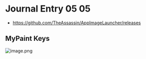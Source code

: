 # Journal Entry 05 05 

-  https://github.com/TheAssassin/AppImageLauncher/releases

## MyPaint Keys
![image.png](./assets/image_1714939627891_0.png)
